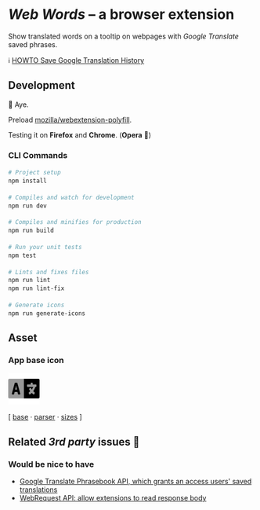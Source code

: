# _Web Words_ – a browser extension

Show translated words on a tooltip on webpages with _Google Translate_ saved phrases.

:information_source: [HOWTO Save Google Translation History](https://support.google.com/translate/answer/9729699)

## Development

:construction: Aye.

Preload [mozilla/webextension-polyfill](https://github.com/mozilla/webextension-polyfill).

Testing it on **Firefox** and **Chrome**. (**Opera** :bug:)

### CLI Commands

```bash
# Project setup
npm install

# Compiles and watch for development
npm run dev

# Compiles and minifies for production
npm run build

# Run your unit tests
npm test

# Lints and fixes files
npm run lint
npm run lint-fix

# Generate icons
npm run generate-icons
```

## Asset

### App base icon

<img src="./assets/language-duotone.svg" width="64" height="64" />

[ [base](https://fontawesome.com/icons/language?style=regular) · [parser](https://preview.npmjs.com/package/svg-app-icon) · [sizes](https://stackoverflow.com/a/60184542/1398275) ]

## Related _3rd party_ issues :mega:

### Would be nice to have
- [Google Translate Phrasebook API, which grants an access users' saved translations](https://issuetracker.google.com/issues/35881350)
- [WebRequest API: allow extensions to read response body](https://bugs.chromium.org/p/chromium/issues/detail?id=487422)
